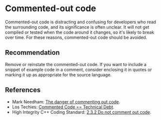 # Commented-out code
Commented-out code is distracting and confusing for developers who read the surrounding code, and its significance is often unclear. It will not get compiled or tested when the code around it changes, so it's likely to break over time. For these reasons, commented-out code should be avoided.


## Recommendation
Remove or reinstate the commented-out code. If you want to include a snippet of example code in a comment, consider enclosing it in quotes or marking it up as appropriate for the source language.


## References
* Mark Needham: [The danger of commenting out code](http://www.markhneedham.com/blog/2009/01/17/the-danger-of-commenting-out-code/).
* Los Techies: [Commented Code == Technical Debt](http://lostechies.com/rodpaddock/2010/12/29/commented-code-technical-debt).
* High Integrity C++ Coding Standard: [2.3.2 Do not comment out code](http://www.codingstandard.com/rule/2-3-2-do-not-comment-out-code/).
